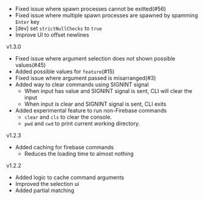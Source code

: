<!-- ADD CHANGES HERE -->

- Fixed issue where spawn processes cannot be exitted(#56)
- Fixed issue where multiple spawn processes are spawned by spamming `Enter` key
- [dev] set `strictNullChecks` to `true`
- Improve UI to offset newlines

v1.3.0

- Fixed issue where argument selection does not shown possible values(#45)
- Added possible values for `feature`(#15)
- Fixed issue where argument passed is misarranged(#3)
- Added way to clear commands using SIGNINT signal
  - When input has value and SIGNINT signal is sent, CLI will clear the input
  - When input is clear and SIGNINT signal is sent, CLI exits
- Added experimental feature to run non-Firebase commands
  - `clear` and `cls` to clear the console.
  - `pwd` and `cwd` to print current working directory.

v1.2.3

- Added caching for firebase commands
  - Reduces the loading time to almost nothing

v1.2.2

- Added logic to cache command arguments
- Improved the selection ui
- Added partial matching
